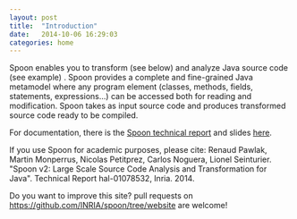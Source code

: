 ```yaml
---
layout: post
title:  "Introduction"
date:   2014-10-06 16:29:03
categories: home
---
```


Spoon enables you to transform (see below) and analyze Java source code (see example) . Spoon provides a complete and fine-grained Java metamodel where any program element (classes, methods, fields, statements, expressions...) can be accessed both for reading and modification. Spoon takes as input source code and produces transformed source code ready to be compiled.

For documentation, there is the [Spoon technical report](https://hal.inria.fr/hal-01078532) and slides [here](http://www.monperrus.net/martin/lecture-slides-source-code-analysis-and-transformation.pdf).

If you use Spoon for academic purposes, please cite: Renaud Pawlak, Martin Monperrus, Nicolas Petitprez, Carlos Noguera, Lionel Seinturier. "Spoon v2: Large Scale Source Code Analysis and Transformation for Java". Technical Report hal-01078532, Inria. 2014.

Do you want to improve this site? pull requests on <https://github.com/INRIA/spoon/tree/website> are welcome!

